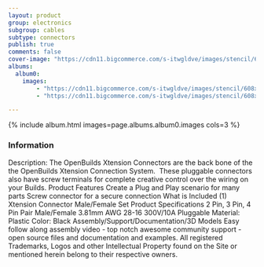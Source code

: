 ```yaml
---
layout: product
group: electronics
subgroup: cables
subtype: connectors
publish: true
comments: false
cover-image: "https://cdn11.bigcommerce.com/s-itwgldve/images/stencil/608x608/products/555/4181/Xtension_connectors_-_all__71787.1675310606.png?c=2"
albums:
  album0:
    images:
        - "https://cdn11.bigcommerce.com/s-itwgldve/images/stencil/608x608/products/555/4181/Xtension_connectors_-_all__71787.1675310606.png?c=2"
        - "https://cdn11.bigcommerce.com/s-itwgldve/images/stencil/608x608/products/555/3553/4P_connector_in_use_picture__26136.1675310605.png?c=2"

---
```


{% include album.html images=page.albums.album0.images cols=3 %}

### Information

Description:
 The OpenBuilds Xtension Connectors are the back bone of the the OpenBuilds Xtension Connection System.  These pluggable connectors also have screw terminals for complete creative control over the wiring on your Builds. Product Features   Create a Plug and Play scenario for many parts Screw connector for a secure connection What is Included  (1) Xtension Connector Male/Female Set Product Specifications  2 Pin, 3 Pin, 4 Pin Pair Male/Female 3.81mm AWG 28-16 300V/10A Pluggable Material:  Plastic Color: Black   Assembly/Support/Documentation/3D Models   Easy follow along assembly video - top notch awesome community support - open source files and documentation and examples. All registered Trademarks, Logos and other Intellectual Property found on the Site or mentioned herein belong to their respective owners.  

